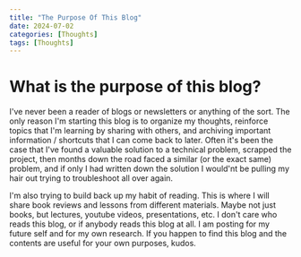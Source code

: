 ```yaml
---
title: "The Purpose Of This Blog"
date: 2024-07-02
categories: [Thoughts]
tags: [Thoughts]
---
```


# What is the purpose of this blog?

I've never been a reader of blogs or newsletters or anything of the sort. The only reason I'm starting this blog is to organize my thoughts, reinforce topics that I'm learning by sharing with others, and archiving important information / shortcuts that I can come back to later. Often it's been the case that I've found a valuable solution to a technical problem, scrapped the project, then months down the road faced a similar (or the exact same) problem, and if only I had written down the solution I would'nt be pulling my hair out trying to troubleshoot all over again.

I'm also trying to build back up my habit of reading. This is where I will share book reviews and lessons from different materials. Maybe not just books, but lectures, youtube videos, presentations, etc. I don't care who reads this blog, or if anybody reads this blog at all. I am posting for my future self and for my own research. If you happen to find this blog and the contents are useful for your own purposes, kudos.